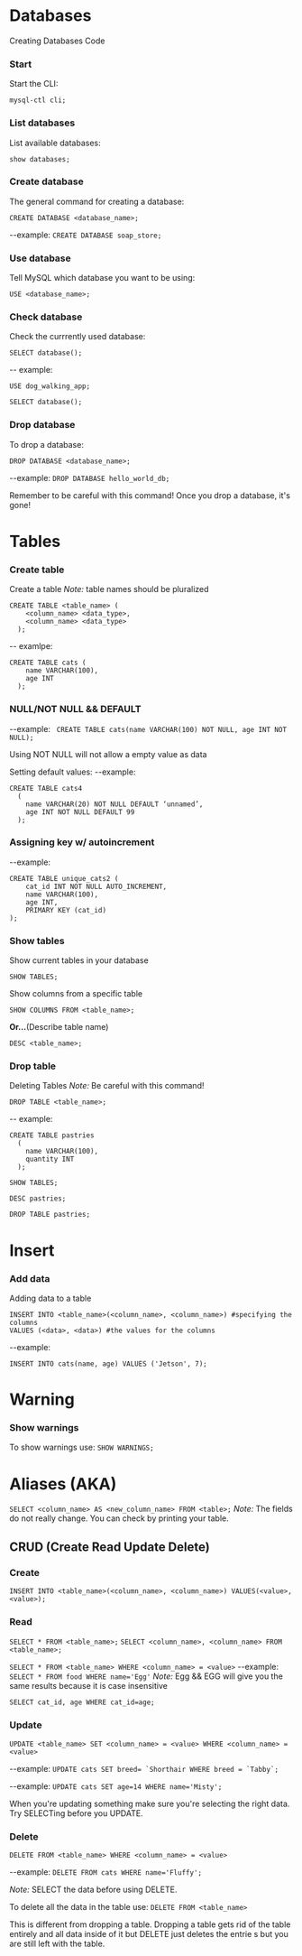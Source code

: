# Databases

Creating Databases Code
### Start
Start the CLI:
```
mysql-ctl cli; 
```

### List databases
List available databases:
```
show databases; 
```

### Create database
The general command for creating a database:
```
CREATE DATABASE <database_name>; 
```

--example: ```CREATE DATABASE soap_store;```

### Use database
Tell MySQL which database you want to be using: 
```
USE <database_name>; 
```

### Check database
Check the currrently used database:
```
SELECT database();
```
 
-- example:  

```
USE dog_walking_app;
 
SELECT database();
```

### Drop database
To drop a database:

```DROP DATABASE <database_name>; ```

--example: ```DROP DATABASE hello_world_db; ```

Remember to be careful with this command! Once you drop a database, it's gone!

# Tables 

### Create table 
Create a table 
*Note:* table names should be pluralized

```
CREATE TABLE <table_name> (
    <column_name> <data_type>,
    <column_name> <data_type>
  );
```

-- examlpe: 
```
CREATE TABLE cats (
    name VARCHAR(100),
    age INT
  );
```

### NULL/NOT NULL && DEFAULT
--example:
``` CREATE TABLE cats(name VARCHAR(100) NOT NULL, age INT NOT NULL);```

Using NOT NULL will not allow a empty value as data

Setting default values:
--example: 
```
CREATE TABLE cats4
  (
    name VARCHAR(20) NOT NULL DEFAULT ‘unnamed’,
    age INT NOT NULL DEFAULT 99
  );
```

### Assigning key w/ autoincrement 
--example:
```
CREATE TABLE unique_cats2 (
    cat_id INT NOT NULL AUTO_INCREMENT,
    name VARCHAR(100),
    age INT,
    PRIMARY KEY (cat_id)
);
```

### Show tables 
Show current tables in your database
```
SHOW TABLES;
```

Show columns from a specific table 
```
SHOW COLUMNS FROM <table_name>;
```
**Or...**(Describe table name)
```
DESC <table_name>;
```

### Drop table
Deleting Tables *Note:* Be careful with this command!
```
DROP TABLE <table_name>;
```

-- example:
```
CREATE TABLE pastries
  (
    name VARCHAR(100),
    quantity INT
  );
 
SHOW TABLES;
 
DESC pastries;
 
DROP TABLE pastries;
```

# Insert 

### Add data
Adding data to a table  
```
INSERT INTO <table_name>(<column_name>, <column_name>) #specifying the columns
VALUES (<data>, <data>) #the values for the columns
```

--example:
```
INSERT INTO cats(name, age) VALUES ('Jetson', 7);
```

# Warning 

### Show warnings
To show warnings use: 
```SHOW WARNINGS;```

# Aliases (AKA)

```SELECT <column_name> AS <new_column_name> FROM <table>;```
*Note:* The fields do not really change. You can check by printing your table. 

## CRUD (Create Read Update Delete)

### Create 
```INSERT INTO <table_name>(<column_name>, <column_name>) VALUES(<value>, <value>);```

### Read
```SELECT * FROM <table_name>;```
```SELECT <column_name>, <column_name> FROM <table_name>;```

```SELECT * FROM <table_name> WHERE <column_name> = <value>```
--example:
```SELECT * FROM food WHERE name='Egg'```
*Note:* Egg && EGG will give you the same results because it is case insensitive 

```SELECT cat_id, age WHERE cat_id=age;```

### Update 
```UPDATE <table_name> SET <column_name> = <value> WHERE <column_name> = <value>```

--example:  ```UPDATE cats SET breed= `Shorthair WHERE breed = `Tabby`;```

--example: ```UPDATE cats SET age=14 WHERE name='Misty';```

When you're updating something make sure you're selecting the right data. Try SELECTing before you UPDATE. 

### Delete
```DELETE FROM <table_name> WHERE <column_name> = <value>```

--example: ```DELETE FROM cats WHERE name='Fluffy';```

*Note:* SELECT the data before using DELETE.

To delete all the data in the table use: ```DELETE FROM <table_name>```

This is different from dropping a table. Dropping a table gets rid of the table entirely and all data inside of it but DELETE just deletes the entrie s but you are still left with the table. 
